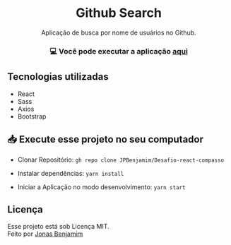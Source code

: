 <h1 align=center> Github Search</h1>

<p align=center> Aplicação de busca por nome de usuários no Github.

<h3 align=center>

💻 **Você pode executar a aplicação [aqui](https://usergitsearch.netlify.app/)**

</h3>

<p align=center>


</p>


## Tecnologias utilizadas

- React
- Sass
- Axios
- Bootstrap



## 📥 Execute esse projeto no seu computador

- Clonar Repositório: `gh repo clone JPBenjamim/Desafio-react-compasso`

- Instalar dependências: `yarn install`
 
- Iniciar a Aplicação no modo desenvolvimento: `yarn start`



## Licença

Esse projeto está sob Licença MIT.<br>
Feito por [Jonas Benjamim](https://github.com/JPBenjamim)

